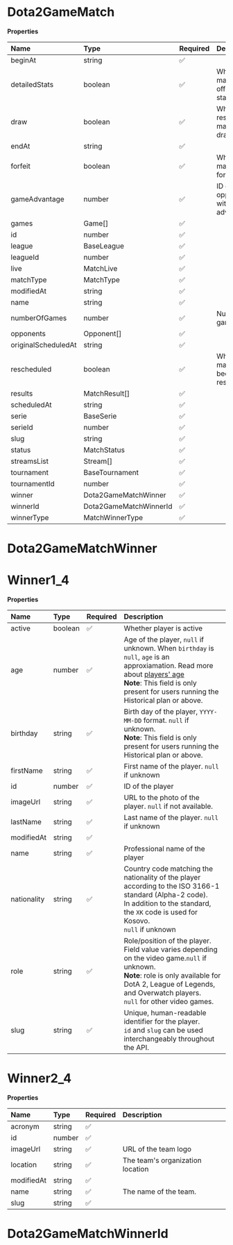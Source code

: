 # Dota2GameMatch

**Properties**

| Name                | Type                   | Required | Description                              |
| :------------------ | :--------------------- | :------- | :--------------------------------------- |
| beginAt             | string                 | ✅       |                                          |
| detailedStats       | boolean                | ✅       | Whether the match offers full stats      |
| draw                | boolean                | ✅       | Whether result of the match is a draw    |
| endAt               | string                 | ✅       |                                          |
| forfeit             | boolean                | ✅       | Whether match was forfeited              |
| gameAdvantage       | number                 | ✅       | ID of the opponent with a game advantage |
| games               | Game[]                 | ✅       |                                          |
| id                  | number                 | ✅       |                                          |
| league              | BaseLeague             | ✅       |                                          |
| leagueId            | number                 | ✅       |                                          |
| live                | MatchLive              | ✅       |                                          |
| matchType           | MatchType              | ✅       |                                          |
| modifiedAt          | string                 | ✅       |                                          |
| name                | string                 | ✅       |                                          |
| numberOfGames       | number                 | ✅       | Number of games                          |
| opponents           | Opponent[]             | ✅       |                                          |
| originalScheduledAt | string                 | ✅       |                                          |
| rescheduled         | boolean                | ✅       | Whether match has been rescheduled       |
| results             | MatchResult[]          | ✅       |                                          |
| scheduledAt         | string                 | ✅       |                                          |
| serie               | BaseSerie              | ✅       |                                          |
| serieId             | number                 | ✅       |                                          |
| slug                | string                 | ✅       |                                          |
| status              | MatchStatus            | ✅       |                                          |
| streamsList         | Stream[]               | ✅       |                                          |
| tournament          | BaseTournament         | ✅       |                                          |
| tournamentId        | number                 | ✅       |                                          |
| winner              | Dota2GameMatchWinner   | ✅       |                                          |
| winnerId            | Dota2GameMatchWinnerId | ✅       |                                          |
| winnerType          | MatchWinnerType        | ✅       |                                          |

# Dota2GameMatchWinner

# Winner1_4

**Properties**

| Name        | Type    | Required | Description                                                                                                                                                                                                                                    |
| :---------- | :------ | :------- | :--------------------------------------------------------------------------------------------------------------------------------------------------------------------------------------------------------------------------------------------- |
| active      | boolean | ✅       | Whether player is active                                                                                                                                                                                                                       |
| age         | number  | ✅       | Age of the player, `null` if unknown. When `birthday` is `null`, `age` is an approxiamation. Read more about [players' age](/docs/about-players-age) <br/>**Note**: This field is only present for users running the Historical plan or above. |
| birthday    | string  | ✅       | Birth day of the player, `YYYY-MM-DD` format. `null` if unknown. <br/>**Note**: This field is only present for users running the Historical plan or above.                                                                                     |
| firstName   | string  | ✅       | First name of the player. `null` if unknown                                                                                                                                                                                                    |
| id          | number  | ✅       | ID of the player                                                                                                                                                                                                                               |
| imageUrl    | string  | ✅       | URL to the photo of the player. `null` if not available.                                                                                                                                                                                       |
| lastName    | string  | ✅       | Last name of the player. `null` if unknown                                                                                                                                                                                                     |
| modifiedAt  | string  | ✅       |                                                                                                                                                                                                                                                |
| name        | string  | ✅       | Professional name of the player                                                                                                                                                                                                                |
| nationality | string  | ✅       | Country code matching the nationality of the player according to the ISO 3166-1 standard (Alpha-2 code). <br/>In addition to the standard, the `XK` code is used for Kosovo. <br/>`null` if unknown                                            |
| role        | string  | ✅       | Role/position of the player. Field value varies depending on the video game.`null` if unknown. <br/>**Note**: role is only available for DotA 2, League of Legends, and Overwatch players. <br/>`null` for other video games.                  |
| slug        | string  | ✅       | Unique, human-readable identifier for the player. <br/>`id` and `slug` can be used interchangeably throughout the API.                                                                                                                         |

# Winner2_4

**Properties**

| Name       | Type   | Required | Description                      |
| :--------- | :----- | :------- | :------------------------------- |
| acronym    | string | ✅       |                                  |
| id         | number | ✅       |                                  |
| imageUrl   | string | ✅       | URL of the team logo             |
| location   | string | ✅       | The team's organization location |
| modifiedAt | string | ✅       |                                  |
| name       | string | ✅       | The name of the team.            |
| slug       | string | ✅       |                                  |

# Dota2GameMatchWinnerId
